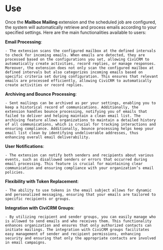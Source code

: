 # Use

Once the **Mailbox Mailing** extension and the scheduled job are configured, the system will automatically retrieve and process emails according to your specified settings. Here are the main functionalities available to users:

**Email Processing**:
    
    - The extension scans the configured mailbox at the defined intervals to check for incoming emails. When emails are detected, they are processed based on the configurations you set, allowing CiviCRM to automatically create activities, record replies, or manage responses. Moreover, the extension does not only scan the configured mailbox at defined intervals but also categorizes incoming emails based on specific criteria set during configuration. This ensures that relevant emails are processed efficiently, allowing CiviCRM to automatically create activities or record replies.
**Archiving and Bounce Processing**:
    
    - Sent mailings can be archived as per your settings, enabling you to keep a historical record of communications. Additionally, the extension handles bounce processing, notifying you of emails that failed to deliver and helping maintain a clean email list. The archiving feature allows organizations to maintain a detailed history of all communications, which is crucial for tracking interactions and ensuring compliance. Additionally, bounce processing helps keep your email list clean by identifying undeliverable addresses, thus enhancing overall email deliverability.
**User Notifications**:
    
    - The extension can notify both senders and recipients about various events, such as disallowed senders or errors that occurred during email processing. This feature is crucial for maintaining clear communication and ensuring compliance with your organization’s email policies.
**Flexibility with Token Replacement**:
    
    - The ability to use tokens in the email subject allows for dynamic and personalized messaging, ensuring that your emails are tailored to specific recipients or groups.
**Integration with CiviCRM Groups**:
    
    - By utilizing recipient and sender groups, you can easily manage who is allowed to send emails and who receives them. This functionality enhances organization and ensures that only authorized contacts can initiate mailings. The integration with CiviCRM groups facilitates easy management of sender and recipient permissions, enhancing security and ensuring that only the appropriate contacts are involved in email campaigns.
